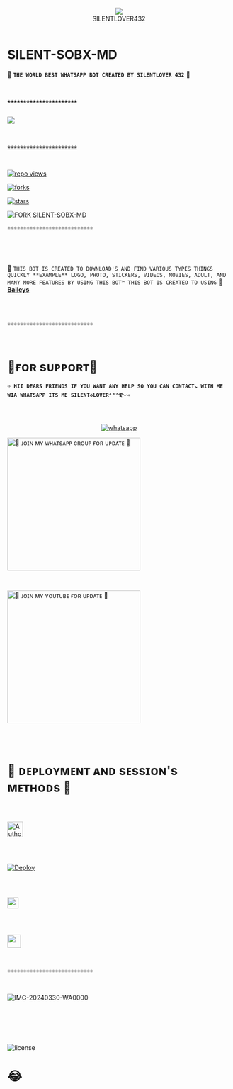 <div align="center"><br> <img src="https://profile-counter.glitch.me/SILENT-SOBX-MD/count.svg" /><br>SILENTLOVER432</div>

<br>

# SILENT-SOBX-MD
🔰 **`THE WORLD BEST WHATSAPP BOT CREATED BY SILENTLOVER 432`** 🔰

<br>

`❀❀❀❀❀❀❀❀❀❀❀❀❀❀❀❀❀❀❀❀❀❀`
<br>

 <p align="center">
  <a href="#"><img src="http://readme-typing-svg.herokuapp.com?color=00008B&center=true&vCenter=true&multiline=false&lines=`SILENT+-+SOBX+-+MD+WHATSAPP+BOT`" alt="">

<br>

<img align="center" height="auto"
src="https://cardivo.vercel.app/api?name=SILENT%20LOVER&description=🥂THE%20WORLD%20BEST%20WHATSAPP%20BOT%★%20CREATED%20BY%20SILENT%20LOVER%20432%20KING%20OF%20KINGS%20OWNER%20SILENT%20LOVER%20AND%20SOBIA%20BUTT♥️&image=https://telegra.ph/file/e47b23583ab7ec42d58df.jpg?v=4&backgroundColor=%23ecf0f1&github=SILENTLOVER4&pattern=leaf&colorPattern=%23eaeaea"/>

<br>

`❀❀❀❀❀❀❀❀❀❀❀❀❀❀❀❀❀❀❀❀❀❀`

<br>

![repo views](https://hits.seeyoufarm.com/api/count/incr/badge.svg?url=https%3A%2F%2Fgithub.com%2FSILENTLOVER4%2FSILENT-SOBX-MD&count_bg=%2379C83D&title_bg=%23555555&icon=gitpod.svg&icon_color=%23E7E7E7&title=Views&edge_flat=false)


![forks](https://img.shields.io/github/forks/SILENTLOVER4/SILENT-SOBX-MD?label=Forks&style=social)


![stars](https://img.shields.io/github/stars/SILENTLOVER4/SILENT-SOBX-MD?style=social)


[![FORK SILENT-SOBX-MD](https://img.shields.io/badge/FORK%20-SILENT%20SOBX%20MD-white)](https://github.com/SILENTLOVER4/SILENT-SOBX-MD/fork)

`⚛⚛⚛⚛⚛⚛⚛⚛⚛⚛⚛⚛⚛⚛⚛⚛⚛⚛⚛⚛⚛⚛⚛⚛⚛⚛⚛`


<br>

</a>
</p>

<br>

🥂 `THIS BOT IS CREATED TO DOWNLOAD'S AND FIND VARIOUS TYPES THINGS QUICKLY **EXAMPLE** LOGO, PHOTO, STICKERS, VIDEOS, MOVIES, ADULT, AND MANY MORE FEATURES BY USING THIS BOT™ THIS BOT IS CREATED TO USING` 🥂 **[Baileys](https://github.com/WhiskeySockets/Baileys)**

<br>

<br>

`⚛⚛⚛⚛⚛⚛⚛⚛⚛⚛⚛⚛⚛⚛⚛⚛⚛⚛⚛⚛⚛⚛⚛⚛⚛⚛⚛`

<br>

# 🔰ғᴏʀ sᴜᴘᴘᴏʀᴛ🔰

**`➩ HII DEARS FRIENDS IF YOU WANT ANY HELP SO YOU CAN CONTACT↘︎ WITH ME WIA WHATSAPP ITS ME SILENT✠LOVER⁴³²࿐➺`**

<br>
<p align="center">
  <a href="https://wa.me/+923096287432?text=ʜɪɪ+sɪʟᴇɴᴛʟᴏᴠᴇʀ--+ɪ+ɴᴇᴇᴅ+ʜᴇʟᴘ!.+ɪ+ᴍᴇssᴀɢᴇᴅ+ʏᴏᴜ+ғʀᴏᴍ+sɪʟᴇɴᴛ-sᴏʙx-ᴍᴅ+ʀᴇᴘᴏ" target="_blank">
    <img alt="whatsapp" src="https://img.shields.io/badge/ Whatsapp -25D366?style=for-the-badge&logo=whatsapp&logoColor=white" />
    <br>

<a href="https://whatsapp.com/channel/0029VaHO5B0G3R3cWkZN970s"><img src="https://img.shields.io/badge/%F0%9F%8E%89%20ᴊᴏɪɴ%20ᴏᴜʀ%20ᴡʜᴀᴛsᴀᴘᴘ%20ᴄʜᴀɴɴᴇʟ-red" alt="🔰 ᴊᴏɪɴ ᴍʏ ᴡʜᴀᴛsᴀᴘᴘ ɢʀᴏᴜᴘ ғᴏʀ ᴜᴘᴅᴀᴛᴇ 🔰" width="300"></a>


<br>

<a href="https://youtube.com/@silentlover432?si=F1IIc1As0gu3ijqk"><img src="https://img.shields.io/badge/%F0%9F%8E%89%20ᴊᴏɪɴ%20ᴏᴜʀ%20ʏᴏᴜᴛᴜʙᴇ%20ᴄʜᴀɴɴᴇʟ-blue" alt="🔰 ᴊᴏɪɴ ᴍʏ ʏᴏᴜᴛᴜʙᴇ ғᴏʀ ᴜᴘᴅᴀᴛᴇ 🔰" width="300"></a>

<br>

<br>

# 🔰 ᴅᴇᴘʟᴏʏᴍᴇɴᴛ ᴀɴᴅ sᴇssɪᴏɴ's ᴍᴇᴛʜᴏᴅs 🔰

### <br>

<p align="left">
<a href="https://pair-web-public.koyeb.app/"><img height= "35" title="Author" src="https://img.shields.io/badge/SESSION ID-green?style=for-the-badge&logo=render"></a>
<p/>

### <br>

[![Deploy](https://www.herokucdn.com/deploy/button.svg)](https://dashboard.heroku.com/new-app?template=https://github.com/SILENTLOVER4/SILENT-SOBX-MD)

### <br>

<p align="left"><a href="https://repl.it/github/SILENTLOVER4/SILENT-SOBX-MD"> <img src="https://img.shields.io/badge/Deploy%20To%20Replit-gray?style=for-the-badge&logo=replit" height="25"/></a></p>

### <br>

<p align="left"><a href="https://app.koyeb.com/apps/deploy?type=git&repository=github.com%2SILENTLOVER4%2FSILENT-SOBX-MD&branch=main&nameprincegds&builder=dockerfile&env[DATABASE_URL]=&env[SESSION_ID]=your+sessionid+here&env[ALIVE_IMG]=your+image+url&env[ALIVE_MESSAGE]=your+alive+text"> <img src="https://www.koyeb.com/static/images/deploy/button.svg" height="30"/></a></p>



<br>

`⚛⚛⚛⚛⚛⚛⚛⚛⚛⚛⚛⚛⚛⚛⚛⚛⚛⚛⚛⚛⚛⚛⚛⚛⚛⚛⚛`

<br>

![IMG-20240330-WA0000](https://github.com/user-attachments/assets/62d3bffd-d1ec-4cb9-a5b1-28b745b90a90)


<br>


<br>



<br>

<br>

![license](https://img.shields.io/github/license/SILENTLOVER4/SILENT-SOBX-MD?color=green&label=License&style=plastic)

<h1>&#128514;</h1>
